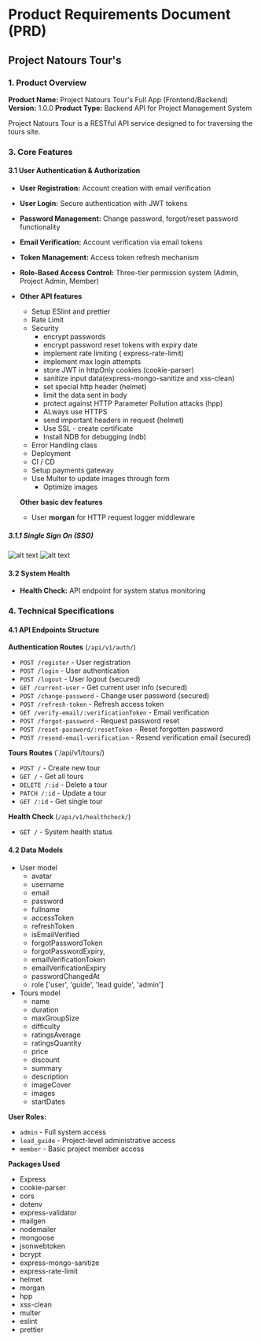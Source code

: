 # Product Requirements Document (PRD)

## Project Natours Tour's

### 1. Product Overview

**Product Name:** Project Natours Tour's Full App (Frontend/Backend)
**Version:** 1.0.0
**Product Type:** Backend API for Project Management System

Project Natours Tour is a RESTful API service designed to for traversing the tours site.

### 3. Core Features

#### 3.1 User Authentication & Authorization

- **User Registration:** Account creation with email verification
- **User Login:** Secure authentication with JWT tokens
- **Password Management:** Change password, forgot/reset password functionality
- **Email Verification:** Account verification via email tokens
- **Token Management:** Access token refresh mechanism
- **Role-Based Access Control:** Three-tier permission system (Admin, Project Admin, Member)
- **Other API features**
  - Setup ESlint and prettier
  - Rate Limit
  - Security
    - encrypt passwords
    - encrypt password reset tokens with expiry date
    - implement rate limiting ( express-rate-limit)
    - implement max login attempts
    - store JWT in httpOnly cookies (cookie-parser)
    - sanitize input data(express-mongo-sanitize and xss-clean)
    - set special http header (helmet)
    - limit the data sent in body
    - protect against HTTP Parameter Pollution attacks (hpp)
    - ALways use HTTPS
    - send important headers in request (helmet)
    - Use SSL - create certificate
    - Install NDB for debugging (ndb)
  - Error Handling class
  - Deployment
  - CI / CD
  - Setup payments gateway
  - Use Multer to update images through form
    - Optimize images

  **Other basic dev features**
  - User **morgan** for HTTP request logger middleware

##### 3.1.1 Single Sign On (SSO)

![alt text](image-1.png)
![alt text](image.png)

#### 3.2 System Health

- **Health Check:** API endpoint for system status monitoring

### 4. Technical Specifications

#### 4.1 API Endpoints Structure

**Authentication Routes** (`/api/v1/auth/`)

- `POST /register` - User registration
- `POST /login` - User authentication
- `POST /logout` - User logout (secured)
- `GET /current-user` - Get current user info (secured)
- `POST /change-password` - Change user password (secured)
- `POST /refresh-token` - Refresh access token
- `GET /verify-email/:verificationToken` - Email verification
- `POST /forgot-password` - Request password reset
- `POST /reset-password/:resetToken` - Reset forgotten password
- `POST /resend-email-verification` - Resend verification email (secured)

**Tours Routes** (`/api/v1/tours/)

- `POST /` - Create new tour
- `GET /` - Get all tours
- `DELETE /:id` - Delete a tour
- `PATCH /:id` - Update a tour
- `GET /:id` - Get single tour

**Health Check** (`/api/v1/healthcheck/`)

- `GET /` - System health status

#### 4.2 Data Models

- User model
  - avatar
  - username
  - email
  - password
  - fullname
  - accessToken
  - refreshToken
  - isEmailVerified
  - forgotPasswordToken
  - forgotPasswordExpiry,
  - emailVerificationToken
  - emailVerificationExpiry
  - passwordChangedAt
  - role ['user', 'guide', 'lead guide', 'admin']
- Tours model
  - name
  - duration
  - maxGroupSize
  - difficulty
  - ratingsAverage
  - ratingsQuantity
  - price
  - discount
  - summary
  - description
  - imageCover
  - images
  - startDates

**User Roles:**

- `admin` - Full system access
- `lead_guide` - Project-level administrative access
- `member` - Basic project member access

**Packages Used**

- Express
- cookie-parser
- cors
- dotenv
- express-validator
- mailgen
- nodemailer
- mongoose
- jsonwebtoken
- bcrypt
- express-mongo-sanitize
- express-rate-limit
- helmet
- morgan
- hpp
- xss-clean
- multer
- eslint
- prettier
